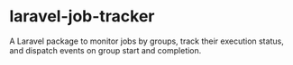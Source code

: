 # laravel-job-tracker

A Laravel package to monitor jobs by groups, track their execution status, and dispatch events on group start and
completion.
